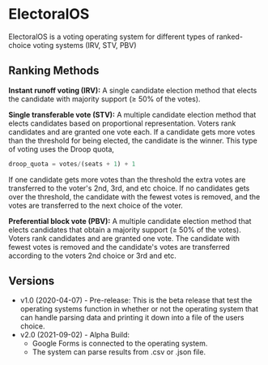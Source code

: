 # ElectoralOS 

ElectoralOS is a voting operating system for different types of ranked-choice voting systems (IRV, STV, PBV)

## Ranking Methods
**Instant runoff voting (IRV):** A single candidate election method that elects the candidate with majority support (≥ 50% of the votes).

**Single transferable vote (STV):** A multiple candidate election method that elects candidates based on proportional representation.
Voters rank candidates and are granted one vote each. If a candidate gets more votes than the threshold for being elected, the candidate is the winner. This type of voting uses the Droop quota,

```python
droop_quota = votes/(seats + 1) + 1
```

If one candidate gets more votes than the threshold the extra votes are transferred to the voter's 2nd, 3rd, and etc choice. If no candidates gets over the threshold, the candidate with the fewest votes is removed, and the votes are transferred to the next choice of the voter.

**Preferential block vote (PBV):** A multiple candidate election method that elects candidates that obtain a majority support (≥ 50% of the votes).
Voters rank candidates and are granted one vote. The candidate with fewest votes is removed and the candidate's votes are transferred according to the voters 2nd choice or 3rd and etc.

## Versions
- v1.0 (2020-04-07) - Pre-release:
This is the beta release that test the operating systems function in whether or not the operating system that can handle parsing data and printing it down into a file of the users choice.
- v2.0 (2021-09-02) - Alpha Build:
  - Google Forms is connected to the operating system. 
  - The system can parse results from .csv or .json file. 
